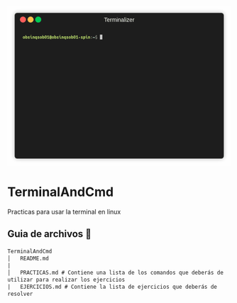 ![Tux](render1538672841725.gif)

# TerminalAndCmd
Practicas para usar la terminal en linux

## Guia de archivos :newspaper:
```
TerminalAndCmd
│   README.md
|
│   PRACTICAS.md # Contiene una lista de los comandos que deberás de utilizar para realizar los ejercicios
|   EJERCICIOS.md # Contiene la lista de ejercicios que deberás de resolver
```
